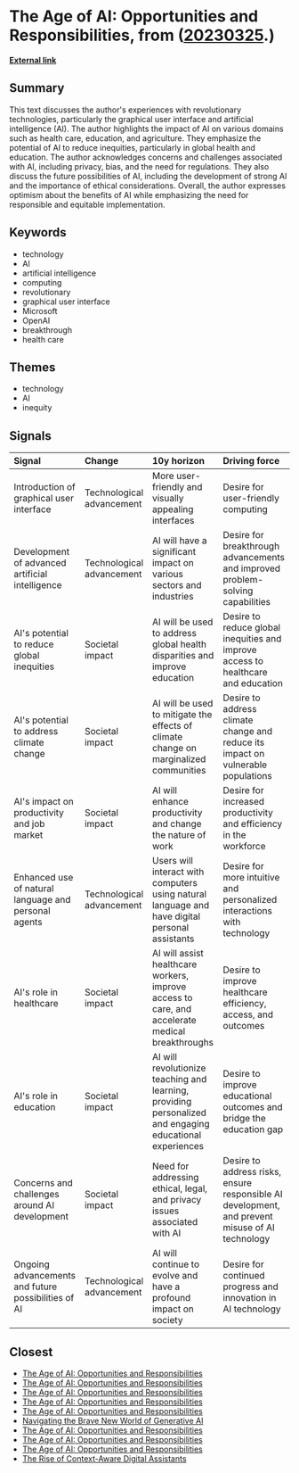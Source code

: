 # __The Age of AI: Opportunities and Responsibilities__, from ([20230325](https://kghosh.substack.com/p/20230325).)

__[External link](https://www.gatesnotes.com/The-Age-of-AI-Has-Begun)__



## Summary

This text discusses the author's experiences with revolutionary technologies, particularly the graphical user interface and artificial intelligence (AI). The author highlights the impact of AI on various domains such as health care, education, and agriculture. They emphasize the potential of AI to reduce inequities, particularly in global health and education. The author acknowledges concerns and challenges associated with AI, including privacy, bias, and the need for regulations. They also discuss the future possibilities of AI, including the development of strong AI and the importance of ethical considerations. Overall, the author expresses optimism about the benefits of AI while emphasizing the need for responsible and equitable implementation.

## Keywords

* technology
* AI
* artificial intelligence
* computing
* revolutionary
* graphical user interface
* Microsoft
* OpenAI
* breakthrough
* health care

## Themes

* technology
* AI
* inequity

## Signals

| Signal                                               | Change                    | 10y horizon                                                                                              | Driving force                                                                                   |
|:-----------------------------------------------------|:--------------------------|:---------------------------------------------------------------------------------------------------------|:------------------------------------------------------------------------------------------------|
| Introduction of graphical user interface             | Technological advancement | More user-friendly and visually appealing interfaces                                                     | Desire for user-friendly computing                                                              |
| Development of advanced artificial intelligence      | Technological advancement | AI will have a significant impact on various sectors and industries                                      | Desire for breakthrough advancements and improved problem-solving capabilities                  |
| AI's potential to reduce global inequities           | Societal impact           | AI will be used to address global health disparities and improve education                               | Desire to reduce global inequities and improve access to healthcare and education               |
| AI's potential to address climate change             | Societal impact           | AI will be used to mitigate the effects of climate change on marginalized communities                    | Desire to address climate change and reduce its impact on vulnerable populations                |
| AI's impact on productivity and job market           | Societal impact           | AI will enhance productivity and change the nature of work                                               | Desire for increased productivity and efficiency in the workforce                               |
| Enhanced use of natural language and personal agents | Technological advancement | Users will interact with computers using natural language and have digital personal assistants           | Desire for more intuitive and personalized interactions with technology                         |
| AI's role in healthcare                              | Societal impact           | AI will assist healthcare workers, improve access to care, and accelerate medical breakthroughs          | Desire to improve healthcare efficiency, access, and outcomes                                   |
| AI's role in education                               | Societal impact           | AI will revolutionize teaching and learning, providing personalized and engaging educational experiences | Desire to improve educational outcomes and bridge the education gap                             |
| Concerns and challenges around AI development        | Societal impact           | Need for addressing ethical, legal, and privacy issues associated with AI                                | Desire to address risks, ensure responsible AI development, and prevent misuse of AI technology |
| Ongoing advancements and future possibilities of AI  | Technological advancement | AI will continue to evolve and have a profound impact on society                                         | Desire for continued progress and innovation in AI technology                                   |

## Closest

* [The Age of AI: Opportunities and Responsibilities](2449c2fc4b8afc7e268db4987fa821e5)
* [The Age of AI: Opportunities and Responsibilities](2449c2fc4b8afc7e268db4987fa821e5)
* [The Age of AI: Opportunities and Responsibilities](2449c2fc4b8afc7e268db4987fa821e5)
* [The Age of AI: Opportunities and Responsibilities](2449c2fc4b8afc7e268db4987fa821e5)
* [The Age of AI: Opportunities and Responsibilities](2449c2fc4b8afc7e268db4987fa821e5)
* [Navigating the Brave New World of Generative AI](ed237776f4979a2104f62c4985fbeba8)
* [The Age of AI: Opportunities and Responsibilities](2449c2fc4b8afc7e268db4987fa821e5)
* [The Age of AI: Opportunities and Responsibilities](2449c2fc4b8afc7e268db4987fa821e5)
* [The Age of AI: Opportunities and Responsibilities](2449c2fc4b8afc7e268db4987fa821e5)
* [The Rise of Context-Aware Digital Assistants](46267bf4740b29117588f603a5c41280)
